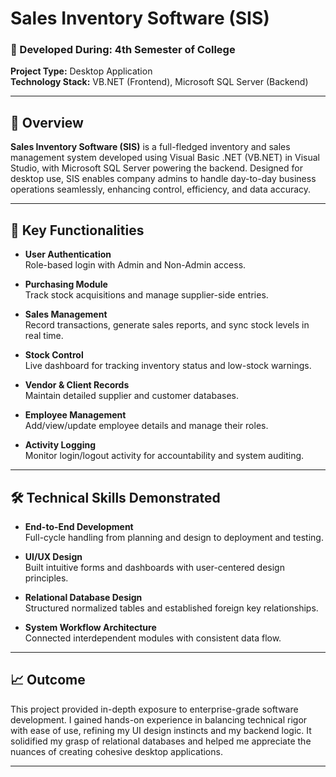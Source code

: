 # Sales Inventory Software (SIS)

### 🧠 Developed During: 4th Semester of College  
**Project Type:** Desktop Application  
**Technology Stack:** VB.NET (Frontend), Microsoft SQL Server (Backend)

---

## 📘 Overview

**Sales Inventory Software (SIS)** is a full-fledged inventory and sales management system developed using Visual Basic .NET (VB.NET) in Visual Studio, with Microsoft SQL Server powering the backend. Designed for desktop use, SIS enables company admins to handle day-to-day business operations seamlessly, enhancing control, efficiency, and data accuracy.

---

## 🔧 Key Functionalities

- **User Authentication**  
  Role-based login with Admin and Non-Admin access.

- **Purchasing Module**  
  Track stock acquisitions and manage supplier-side entries.

- **Sales Management**  
  Record transactions, generate sales reports, and sync stock levels in real time.

- **Stock Control**  
  Live dashboard for tracking inventory status and low-stock warnings.

- **Vendor & Client Records**  
  Maintain detailed supplier and customer databases.

- **Employee Management**  
  Add/view/update employee details and manage their roles.

- **Activity Logging**  
  Monitor login/logout activity for accountability and system auditing.

---

## 🛠 Technical Skills Demonstrated

- **End-to-End Development**  
  Full-cycle handling from planning and design to deployment and testing.

- **UI/UX Design**  
  Built intuitive forms and dashboards with user-centered design principles.

- **Relational Database Design**  
  Structured normalized tables and established foreign key relationships.

- **System Workflow Architecture**  
  Connected interdependent modules with consistent data flow.

---

## 📈 Outcome

This project provided in-depth exposure to enterprise-grade software development. I gained hands-on experience in balancing technical rigor with ease of use, refining my UI design instincts and my backend logic. It solidified my grasp of relational databases and helped me appreciate the nuances of creating cohesive desktop applications.

---
